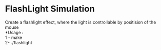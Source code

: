 # FlashLight Simulation
Create a flashlight effect, where the light is controllable by positision of the mouse <br/>
*Usage :<br/>
    1 - make <br/>
    2-  ./flashlight
